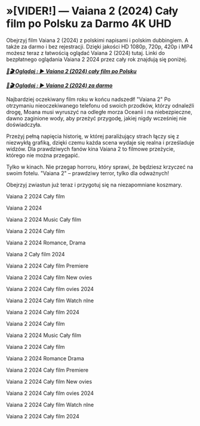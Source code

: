 # »[VIDER!] — Vaiana 2 (2024) Cały film po Polsku za Darmo 4K UHD


Obejrzyj film Vaiana 2 (2024) z polskimi napisami i polskim dubbingiem. A także za darmo i bez rejestracji. Dzięki jakości HD 1080p, 720p, 420p i MP4 możesz teraz z łatwością oglądać Vaiana 2 (2024) tutaj. Linki do bezpłatnego oglądania Vaiana 2 2024 przez cały rok znajdują się poniżej.


<p><b><I><a href="http://r-movies.com/pl/movie/1241982/moana-2-codepl"noopener">📀🎬 Oglądaj : ▶️ Vaiana 2 (2024) cały film po Polsku</a></I></b></p>

<p><b><I><a href="http://r-movies.com/pl/movie/1241982/moana-2-codepl" rel="noopener">📀🎬 Oglądaj : ▶️ Vaiana 2 (2024) za darmo</a></I></b></p>


Najbardziej oczekiwany film roku w końcu nadszedł! "Vaiana 2" Po otrzymaniu nieoczekiwanego telefonu od swoich przodków, którzy odnaleźli drogę, Moana musi wyruszyć na odległe morza Oceanii i na niebezpieczne, dawno zaginione wody, aby przeżyć przygodę, jakiej nigdy wcześniej nie doświadczyła.

Przeżyj pełną napięcia historię, w której paraliżujący strach łączy się z niezwykłą grafiką, dzięki czemu każda scena wydaje się realna i prześladuje widzów. Dla prawdziwych fanów kina Vaiana 2 to filmowe przeżycie, którego nie można przegapić.

Tylko w kinach. Nie przegap horroru, który sprawi, że będziesz krzyczeć na swoim fotelu. "Vaiana 2" – prawdziwy terror, tylko dla odważnych!

Obejrzyj zwiastun już teraz i przygotuj się na niezapomniane koszmary.

Vaiana 2 2024 Cały film

Vaiana 2 2024

Vaiana 2 2024 Music Cały film

Vaiana 2 2024 Cały film

Vaiana 2 2024 Romance, Drama

Vaiana 2 Cały film 2024

Vaiana 2 2024 Cały film Premiere

Vaiana 2 2024 Cały film New ovies

Vaiana 2 2024 Cały film ovies 2024

Vaiana 2 2024 Cały film Watch nlne

Vaiana 2 2024 Cały film 2024

Vaiana 2 2024 Cały film

Vaiana 2 2024 Music Cały film

Vaiana 2 2024 Cały film

Vaiana 2 2024 Romance Drama

Vaiana 2 2024 Cały film Premiere

Vaiana 2 2024 Cały film New ovies

Vaiana 2 2024 Cały film ovies 2024

Vaiana 2 2024 Cały film Watch nlne

Vaiana 2 2024 Cały film 2024
